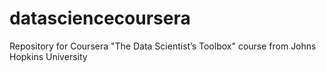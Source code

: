 datasciencecoursera
===================

Repository for Coursera "The Data Scientist’s Toolbox" course from Johns Hopkins University
